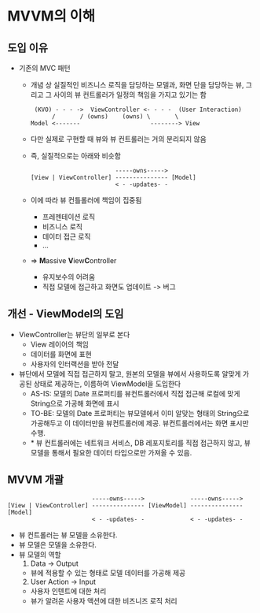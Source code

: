 # MVVM의 이해

## 도입 이유

- 기존의 MVC 패턴
  - 개념 상 실질적인 비즈니스 로직을 담당하는 모델과, 화면 단을 담당하는 뷰, 그리고 그 사이의 뷰 컨트롤러가 일정의 책임을 가지고 있기는 함
    
    ```
     (KVO) - - - ->  ViewController <- - - -  (User Interaction)
          /       / (owns)    (owns) \       \
    Model <-------                    --------> View
    ```

  - 다만 실제로 구현할 때 뷰와 뷰 컨트롤러는 거의 분리되지 않음
  - 즉, 실질적으로는 아래와 비슷함
    
    ```
                            -----owns----->
    [View | ViewController] --------------- [Model]
                            < - -updates- - 
    ```
  - 이에 따라 뷰 컨틀롤러에 책임이 집중됨
    - 프레젠테이션 로직
    - 비즈니스 로직
    - 데이터 접근 로직
    - ...
  - => **M**assive **V**iew**C**ontroller
    - 유지보수의 어려움
    - 직접 모델에 접근하고 화면도 업데이트 -> 버그

## 개선 - ViewModel의 도임

- ViewController는 뷰단의 일부로 본다
  - View 레이어의 책임
   - 데이터를 화면에 표현
   - 사용자의 인터랙션을 받아 전달
- 뷰단에서 모델에 직접 접근하지 말고, 원본의 모델을 뷰에서 사용하도록 알맞게 가공된 상태로 제공하는, 이름하여 ViewModel을 도입한다
  - AS-IS: 모델의 Date 프로퍼티를 뷰컨트롤러에서 직접 접근해 로컬에 맞게 String으로 가공해 화면에 표시
  - TO-BE: 모델의 Date 프로퍼티는 뷰모델에서 이미 알맞는 형태의 String으로 가공해두고 이 데이터만을 뷰컨트롤러에 제공. 뷰컨트롤러에서는 화면 표시만 수행.
  - \* 뷰 컨트롤러에는 네트워크 서비스, DB 레포지토리를 직접 접근하지 않고, 뷰 모델을 통해서 필요한 데이터 타입으로만 가져올 수 있음.

## MVVM 개괄

```
                        -----owns----->             -----owns----->
[View | ViewController] --------------- [ViewModel] --------------- [Model]
                        < - -updates- -             < - -updates- -
```

- 뷰 컨트롤러는 뷰 모델을 소유한다.
- 뷰 모델은 모델을 소유한다.
- 뷰 모델의 역할
  1. Data -> Output
    - 뷰에 적용할 수 있는 형태로 모델 데이터를 가공해 제공
  2. User Action -> Input
    - 사용자 인텐트에 대한 처리
    - 뷰가 알려온 사용자 액션에 대한 비즈니즈 로직 처리

